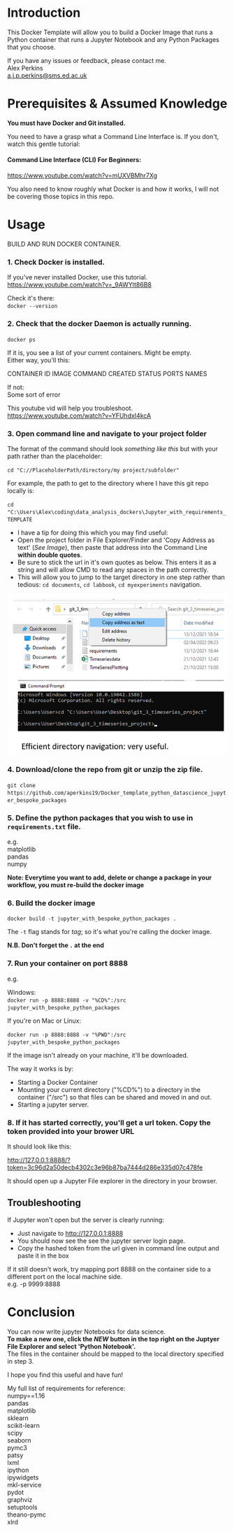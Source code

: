 # Introduction

This Docker Template will allow you to build a Docker Image that runs a Python container that runs a Jupyter Notebook and any Python Packages that you choose.  

If you have any issues or feedback, please contact me.  
Alex Perkins  
a.j.p.perkins@sms.ed.ac.uk

# Prerequisites & Assumed Knowledge

**You must have Docker and Git installed.**

You need to have a grasp what a Command Line Interface is. If you don't, watch this gentle tutorial:  

#### Command Line Interface (CLI) For Beginners:  
https://www.youtube.com/watch?v=mUXVBMhr7Xg


You also need to know roughly what Docker is and how it works, I will not be covering those topics in this repo.



# Usage

BUILD AND RUN DOCKER CONTAINER.

### 1. Check Docker is installed.  

If you've never installed Docker, use this tutorial.  
https://www.youtube.com/watch?v=_9AWYlt86B8

Check it's there:  
`docker --version`

### 2. Check that the docker Daemon is actually running.

`docker ps`

If it is, you see a list of your current containers. Might be empty.  
Either way, you'll this:

CONTAINER ID   IMAGE     COMMAND   CREATED   STATUS    PORTS     NAMES  

If not:  
Some sort of error

This youtube vid will help you troubleshoot.  
https://www.youtube.com/watch?v=YFUhdxI4kcA


### 3. Open command line and navigate to your project folder

The format of the command should look *something like this* but with your path rather than the placeholder:

`cd "C://PlaceholderPath/directory/my project/subfolder"`

For example, the path to get to the directory where I have this git repo locally is:

`cd "C:\Users\Alex\coding\data_analysis_dockers\Jupyter_with_requirements_TEMPLATE`

* I have a tip for doing this which you may find useful:  
* Open the project folder in File Explorer/Finder and 'Copy Address as text' (*See Image*), then paste that address into the Command Line **within double quotes**.  
* Be sure to stick the url in it's own quotes as below. This enters it as a string and will allow CMD to read any spaces in the path correctly.  
* This will allow you to jump to the target directory in one step rather than tedious: `cd documents`, `cd labbook`, `cd myexperiments` navigation.  

![navigation](https://github.com/aperkins19/Git_Guide_for_Scientists/blob/main/Assets/git3/effecient_navigation.png)


### 4. Download/clone the repo from git or unzip the zip file.

`git clone https://github.com/aperkins19/Docker_template_python_datascience_jupyter_bespoke_packages`

### 5. Define the python packages that you wish to use in `requirements.txt` file.
e.g.  
matplotlib  
pandas  
numpy

**Note: Everytime you want to add, delete or change a package in your workflow, you must re-build the docker image** 

### 6. Build the docker image

`docker build -t jupyter_with_bespoke_python_packages .`

The `-t` flag stands for *tag*; so it's what you're calling the docker image.

**N.B. Don't forget the `.` at the end**

### 7. Run your container on port 8888
e.g.

Windows:  
`docker run -p 8888:8888 -v "%CD%":/src jupyter_with_bespoke_python_packages`

If you're on Mac or Linux:

`docker run -p 8888:8888 -v "%PWD":/src jupyter_with_bespoke_python_packages`


If the image isn't already on your machine, it'll be downloaded.

The way it works is by:
* Starting a Docker Container
* Mounting your current directory ("%CD%") to a directory in the container ("/src") so that files can be shared and moved in and out.
* Starting a jupyter server.


### 8. If it has started correctly, you'll get a url token. Copy the token provided into your brower URL

It should look like this:

http://127.0.0.1:8888/?token=3c96d2a50decb4302c3e96b87ba7444d286e335d07c478fe

It should open up a Jupyter File explorer in the directory in your browser.

## Troubleshooting

If Jupyter won't open but the server is clearly running:
* Just navigate to http://127.0.0.1:8888
* You should now see the see the jupyter server login page.
* Copy the hashed token from the url given in command line output and paste it in the box

If it still doesn't work, try mapping port 8888 on the container side to a different port on the local machine side.  
e.g. -p 9999:8888


# Conclusion

You can now write jupyter Notebooks for data science.  
**To make a new one, click the *NEW* button in the top right on the Juptyer File Explorer and select 'Python Notebook'.**  
The files in the container should be mapped to the local directory specified in step 3.

I hope you find this useful and have fun!


My full list of requirements for reference:  
numpy==1.16  
pandas  
matplotlib  
sklearn  
scikit-learn  
scipy  
seaborn  
pymc3  
patsy  
lxml  
ipython  
ipywidgets  
mkl-service  
pydot  
graphviz  
setuptools  
theano-pymc  
xlrd  
